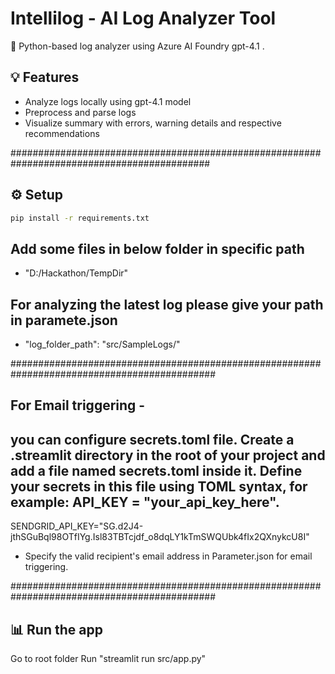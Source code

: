 # Intellilog - AI Log Analyzer Tool

🚀 Python-based log analyzer using Azure AI Foundry gpt-4.1 .

## 💡 Features

- Analyze logs locally using gpt-4.1 model
- Preprocess and parse logs
- Visualize summary with errors, warning details and respective recommendations

############################################################################################

## ⚙️ Setup

```bash
pip install -r requirements.txt
```

## Add some files in below folder in specific path

- "D:/Hackathon/TempDir"

## For analyzing the latest log please give your path in paramete.json

- "log_folder_path": "src/SampleLogs/"

#############################################################################################

## For Email triggering -

## you can configure secrets.toml file. Create a .streamlit directory in the root of your project and add a file named secrets.toml inside it. Define your secrets in this file using TOML syntax, for example: API_KEY = "your_api_key_here".

SENDGRID_API_KEY="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"

- Specify the valid recipient's email address in Parameter.json for email triggering.

#############################################################################################

## 📊 Run the app

Go to root folder
Run "streamlit run src/app.py"
